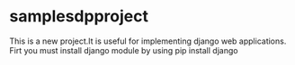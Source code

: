 # samplesdpproject

This is a new project.It is useful for implementing django web applications. Firt you must install django module by using pip install django